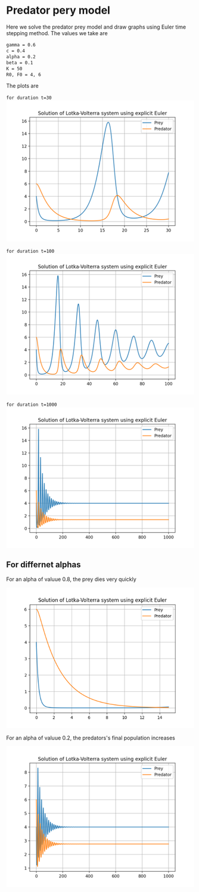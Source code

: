 # Predator pery model

Here we solve the predator prey model and draw graphs using Euler time stepping method. The values we take are

```
gamma = 0.6
c = 0.4
alpha = 0.2
beta = 0.1
K = 50
R0, F0 = 4, 6
```

The plots are

`for duration t=30`
![](./images/30.png)

`for duration t=100`
![](./images/100.png)

`for duration t=1000`
![](./images/1000.png)


## For differnet alphas

For an alpha of valuue 0.8, the prey dies very quickly

![](./images/double_alpha.png)

For an alpha of valuue 0.2, the predators's final population increases

![](./images/half_alpha.png)